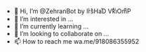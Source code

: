 - 👋 Hi, I’m @ZehranBot by IrͬsᷤHaⷶD VkᷜiͥOmͫP
- 👀 I’m interested in ...
- 🌱 I’m currently learning ...
- 💞️ I’m looking to collaborate on ...
- 📫 How to reach me wa.me/918086355952

<!---
ZehranBot/ZehranBot is a ✨ special ✨ repository because its `README.md` (this file) appears on your GitHub profile.
You can click the Preview link to take a look at your changes.
--->
